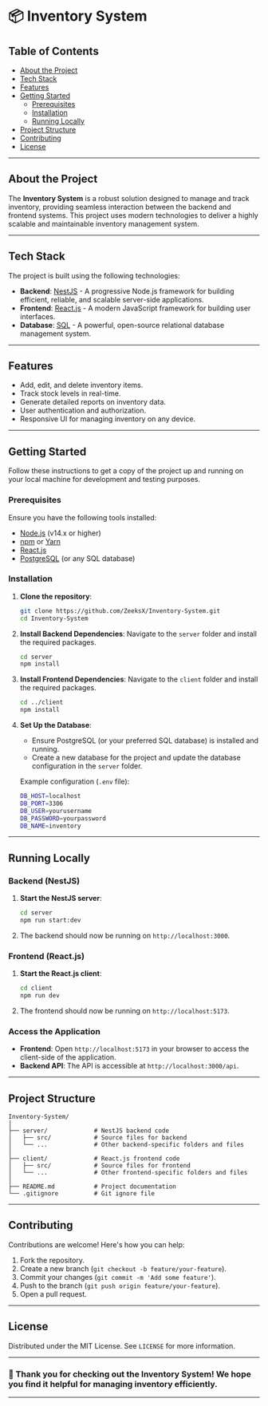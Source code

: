 # 📦 Inventory System

## Table of Contents

- [About the Project](#about-the-project)
- [Tech Stack](#tech-stack)
- [Features](#features)
- [Getting Started](#getting-started)
  - [Prerequisites](#prerequisites)
  - [Installation](#installation)
  - [Running Locally](#running-locally)
- [Project Structure](#project-structure)
- [Contributing](#contributing)
- [License](#license)

---

## About the Project

The **Inventory System** is a robust solution designed to manage and track inventory, providing seamless interaction between the backend and frontend systems. This project uses modern technologies to deliver a highly scalable and maintainable inventory management system.

---

## Tech Stack

The project is built using the following technologies:

- **Backend**: [NestJS](https://nestjs.com/) - A progressive Node.js framework for building efficient, reliable, and scalable server-side applications.
- **Frontend**: [React.js](https://vite.dev/) - A modern JavaScript framework for building user interfaces.
- **Database**: [SQL](https://www.postgresql.org/) - A powerful, open-source relational database management system.

---

## Features

- Add, edit, and delete inventory items.
- Track stock levels in real-time.
- Generate detailed reports on inventory data.
- User authentication and authorization.
- Responsive UI for managing inventory on any device.

---

## Getting Started

Follow these instructions to get a copy of the project up and running on your local machine for development and testing purposes.

### Prerequisites

Ensure you have the following tools installed:

- [Node.js](https://nodejs.org/en/) (v14.x or higher)
- [npm](https://www.npmjs.com/) or [Yarn](https://yarnpkg.com/)
- [React.js](https://vite.dev/)
- [PostgreSQL](https://www.postgresql.org/) (or any SQL database)

### Installation

1. **Clone the repository**:

   ```bash
   git clone https://github.com/ZeeksX/Inventory-System.git
   cd Inventory-System
   ```

2. **Install Backend Dependencies**:
   Navigate to the `server` folder and install the required packages.

   ```bash
   cd server
   npm install
   ```

3. **Install Frontend Dependencies**:
   Navigate to the `client` folder and install the required packages.

   ```bash
   cd ../client
   npm install
   ```

4. **Set Up the Database**:

   - Ensure PostgreSQL (or your preferred SQL database) is installed and running.
   - Create a new database for the project and update the database configuration in the `server` folder.

   Example configuration (`.env` file):

   ```bash
   DB_HOST=localhost
   DB_PORT=3306
   DB_USER=yourusername
   DB_PASSWORD=yourpassword
   DB_NAME=inventory
   ```

---

## Running Locally

### Backend (NestJS)

1. **Start the NestJS server**:

   ```bash
   cd server
   npm run start:dev
   ```

2. The backend should now be running on `http://localhost:3000`.

### Frontend (React.js)

1. **Start the React.js client**:

   ```bash
   cd client
   npm run dev
   ```

2. The frontend should now be running on `http://localhost:5173`.

### Access the Application

- **Frontend**: Open `http://localhost:5173` in your browser to access the client-side of the application.
- **Backend API**: The API is accessible at `http://localhost:3000/api`.

---

## Project Structure

```
Inventory-System/
│
├── server/             # NestJS backend code
│   ├── src/            # Source files for backend
│   └── ...             # Other backend-specific folders and files
│
├── client/             # React.js frontend code
│   ├── src/            # Source files for frontend
│   └── ...             # Other frontend-specific folders and files
│
├── README.md           # Project documentation
└── .gitignore          # Git ignore file
```

---

## Contributing

Contributions are welcome! Here's how you can help:

1. Fork the repository.
2. Create a new branch (`git checkout -b feature/your-feature`).
3. Commit your changes (`git commit -m 'Add some feature'`).
4. Push to the branch (`git push origin feature/your-feature`).
5. Open a pull request.

---

## License

Distributed under the MIT License. See `LICENSE` for more information.

---

### 🎉 Thank you for checking out the **Inventory System**! We hope you find it helpful for managing inventory efficiently.

---
